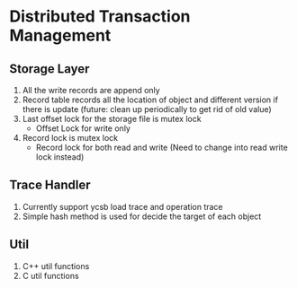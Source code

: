 # Distributed Transaction Management

## Storage Layer
1. All the write records are append only
2. Record table records all the location of object and different version if there is update (future: clean up periodically to get rid of old value)
3. Last offset lock for the storage file is mutex lock
	* Offset Lock for write only
2. Record lock is mutex lock 
	* Record lock for both read and write (Need to change into read write lock instead)

## Trace Handler
1. Currently support ycsb load trace and operation trace
2. Simple hash method is used for decide the target of each object

## Util
1. C++ util functions
2. C util functions
